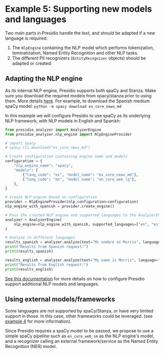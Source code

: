 # Example 5: Supporting new models and languages

Two main parts in Presidio handle the text, and should be adapted if a new language is required:

1. The `NlpEngine` containing the NLP model which performs tokenization, lemmatization, Named Entity Recognition and other NLP tasks.
2. The different PII recognizers (`EntityRecognizer` objects) should be adapted or created.

## Adapting the NLP engine

As its internal NLP engine, Presidio supports both spaCy and Stanza. Make sure you download the required models from spacy/stanza prior to using them. More details [here](https://microsoft.github.io/presidio/analyzer/languages/#configuring-the-nlp-engine). For example, to download the Spanish medium spaCy model: `python -m spacy download es_core_news_md`

In this example we will configure Presidio to use spaCy as its underlying NLP framework, with NLP models in English and Spanish:

<!--pytest-codeblocks:cont-->
```python
from presidio_analyzer import AnalyzerEngine
from presidio_analyzer.nlp_engine import NlpEngineProvider

# import spacy
# spacy.cli.download("es_core_news_md")

# Create configuration containing engine name and models
configuration = {
    "nlp_engine_name": "spacy",
    "models": [
        {"lang_code": "es", "model_name": "es_core_news_md"},
        {"lang_code": "en", "model_name": "en_core_web_lg"},
    ],
}

# Create NLP engine based on configuration
provider = NlpEngineProvider(nlp_configuration=configuration)
nlp_engine_with_spanish = provider.create_engine()

# Pass the created NLP engine and supported_languages to the AnalyzerEngine
analyzer = AnalyzerEngine(
    nlp_engine=nlp_engine_with_spanish, supported_languages=["en", "es"]
)

# Analyze in different languages
results_spanish = analyzer.analyze(text="Mi nombre es Morris", language="es")
print("Results from Spanish request:")
print(results_spanish)

results_english = analyzer.analyze(text="My name is Morris", language="en")
print("Results from English request:")
print(results_english)
```

[See this documentation](https://microsoft.github.io/presidio/analyzer/languages/) for more details on how to configure Presidio support additional NLP models and languages.

## Using external models/frameworks

Some languages are not supported by spaCy/Stanza, or have very limited support in those. In this case, other frameworks could be leveraged. (see [example 4](04_external_services.md) for more information).

Since Presidio requires a spaCy model to be passed, we propose to use a simple spaCy pipeline such as `en_core_web_sm` as the NLP engine's model, and a recognizer calling an external framework/service as the Named Entity Recognition (NER) model.
